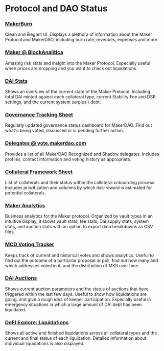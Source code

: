 # Protocol and DAO Status

### [MakerBurn](https://makerburn.com/)

Clean and Elegant UI. Displays a plethora of information about the Maker Protocol and MakerDAO, including burn rate, revenues, expenses and more.

### [Maker @ BlockAnalitica](https://maker.blockanalitica.com/)

Amazing risk stats and insight into the Maker Protocol. Especially useful when prices are dropping and you want to check out liquidations.

### [DAI Stats](https://daistats.com/)

Shows an overview of the current state of the Maker Protocol. Including total DAI minted against each collateral type, current Stability Fee and DSR settings, and the current system surplus / debt.

### [Governance Tracking Sheet](https://docs.google.com/spreadsheets/d/1LWNlv6hr8oXebk8rvXZBPRVDjN-3OrzI0IgLwBVk0vM/edit#gid=0)

Regularly updated governance status dashboard for MakerDAO. Find out what's being voted, discussed or is pending further action.

### [Delegates @ vote.makerdao.com](https://vote.makerdao.com/delegates?network=mainnet)

Provides a list of all MakerDAO Recognized and Shadow delegates. Includes profiles, contact information and voting history as appropriate.

### [Collateral Framework Sheet](https://docs.google.com/spreadsheets/d/1IX9e2fyfz7djtDMKn5gMyGsyFxHoY75GncMbAjnSXrM/edit#gid=0)

List of collaterals and their status within the collateral onboarding process. Includes prioritization and columns by which risk-reward is estimated for potential collaterals.

### [Maker Analytics](https://www.mkranalytics.com/)

Business analytics for the Maker protocol. Organized by vault types in an intuitive display, it shows vault stats, fee stats, Dai supply stats, system stats, and auction stats with an option to export data breakdowns as CSV files.

### [MCD Voting Tracker](https://beta.mcdgov.info/)

Keeps track of current and historical votes and shows analytics. Useful to find out the outcome of a particular proposal or poll, find out how many and which addresses voted in it, and the distribution of MKR over time.

### [DAI Auctions](https://daiauctions.com/#)

Shows current auction parameters and the status of auctions that have triggered within the last few days. Useful to show how liquidations are going, and give a rough idea of keeper participation. Especially useful in emergency situations in which a large amount of DAI debt has been liquidated.

### [DeFI Explore: Liquidations](https://defiexplore.com/liquidations)

Shows all active and finished liquidations across all collateral types and the current and final status of each liquidation. Detailed information about individual liquidations is also displayed.
